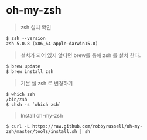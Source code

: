 # oh-my-zsh
> zsh 설치 확인

```
$ zsh --version
zsh 5.0.8 (x86_64-apple-darwin15.0)
```

> 설치가 되어 있지 않다면 brew를 통해 zsh 를 설치 한다.

```
$ brew update
$ brew install zsh
```

> 기본 쉘 zsh 로 변경하기

```
$ which zsh
/bin/zsh
$ chsh -s `which zsh`
```

> Install oh-my-zsh
```
$ curl -L https://raw.github.com/robbyrussell/oh-my-zsh/master/tools/install.sh | sh
```